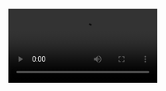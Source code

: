 ![](https://github.com/cyrillkuettel/visualize-deep-learning-models/raw/master/video/runtime_decisions.mp4)